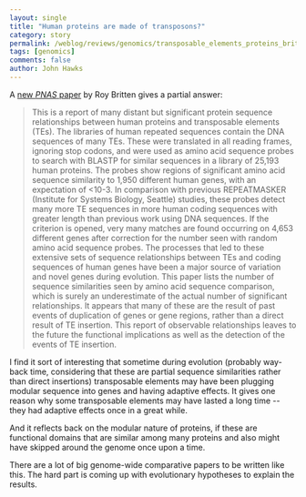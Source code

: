 ```yaml
---
layout: single 
title: "Human proteins are made of transposons?" 
category: story
permalink: /weblog/reviews/genomics/transposable_elements_proteins_britten_2006.html
tags: [genomics] 
comments: false 
author: John Hawks 
---
```



<p>
A <a href="http://www.pnas.org/cgi/content/abstract/0510007103v1">new <i>PNAS</i> paper</a> by Roy Britten gives a partial answer: 
</p>

<blockquote>This is a report of many distant but significant protein sequence relationships between human proteins and transposable elements (TEs). The libraries of human repeated sequences contain the DNA sequences of many TEs. These were translated in all reading frames, ignoring stop codons, and were used as amino acid sequence probes to search with BLASTP for similar sequences in a library of 25,193 human proteins. The probes show regions of significant amino acid sequence similarity to 1,950 different human genes, with an expectation of <10-3. In comparison with previous REPEATMASKER (Institute for Systems Biology, Seattle) studies, these probes detect many more TE sequences in more human coding sequences with greater length than previous work using DNA sequences. If the criterion is opened, very many matches are found occurring on 4,653 different genes after correction for the number seen with random amino acid sequence probes. The processes that led to these extensive sets of sequence relationships between TEs and coding sequences of human genes have been a major source of variation and novel genes during evolution. This paper lists the number of sequence similarities seen by amino acid sequence comparison, which is surely an underestimate of the actual number of significant relationships. It appears that many of these are the result of past events of duplication of genes or gene regions, rather than a direct result of TE insertion. This report of observable relationships leaves to the future the functional implications as well as the detection of the events of TE insertion.</blockquote>

<p>
I find it sort of interesting that sometime during evolution (probably way-back time, considering that these are partial sequence similarities rather than direct insertions) transposable elements may have been plugging modular sequence into genes and having adaptive effects. It gives one reason why some transposable elements may have lasted a long time -- they had adaptive effects once in a great while. 
</p>

<p>
And it reflects back on the modular nature of proteins, if these are functional domains that are similar among many proteins and also might have skipped around the genome once upon a time. 
</p>

<p>
There are a lot of big genome-wide comparative papers to be written like this. The hard part is coming up with evolutionary hypotheses to explain the results. 
</p>

